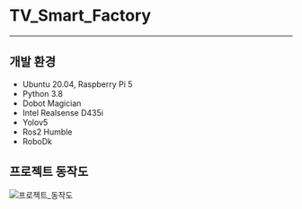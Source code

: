 # TV_Smart_Factory
---
## 개발 환경
- Ubuntu 20.04, Raspberry Pi 5
- Python 3.8
- Dobot Magician
- Intel Realsense D435i
- Yolov5
- Ros2 Humble
- RoboDk
## 프로젝트 동작도
![프로젝트_동작도](https://github.com/user-attachments/assets/cb6091a5-afcc-4ed8-88c9-2e3c6d89e86a)

